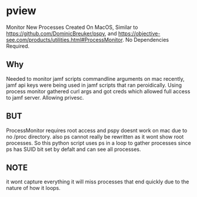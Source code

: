 # pview
Monitor New Processes Created On MacOS, Similar to https://github.com/DominicBreuker/pspy, and https://objective-see.com/products/utilities.html#ProcessMonitor. No Dependencies Required.

## Why
Needed to monitor jamf scripts commandline arguments on mac recently, jamf api keys were being used in jamf scripts that ran peroidically. Using process monitor gathered curl args and got creds which allowed full access to jamf server. Allowing privesc. 
## BUT 
ProcessMonitor requires root access and pspy doesnt work on mac due to no /proc directory. also ps cannot really be rewritten as it wont show root processes. So this python script uses ps in a loop to gather processes since ps has SUID bit set by defalt and can see all processes.

## NOTE
it wont capture everything it will miss processes that end quickly due to the nature of how it loops.

